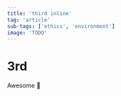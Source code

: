 ```yaml
---
title: 'third inline'
tag: 'article'
sub-tags: ['ethics', 'environment']
image: 'TODO'
---
```


# 3rd

Awesome :rocket:
